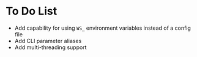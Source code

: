 # To Do List
- Add capability for using `WS_` environment variables instead of a config file  
- Add CLI parameter aliases  
- Add multi-threading support  
